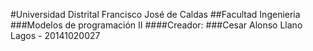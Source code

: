 #Universidad Distrital Francisco José de Caldas
##Facultad Ingenieria
###Modelos de programación II
####Creador:
###Cesar Alonso Llano Lagos - 20141020027
